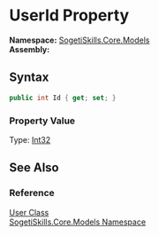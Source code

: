 UserId Property
===============

**Namespace:** [SogetiSkills.Core.Models][1]  
**Assembly:**

Syntax
------

```csharp
public int Id { get; set; }
```

### Property Value
Type: [Int32][2]

See Also
--------

### Reference
[User Class][3]  
[SogetiSkills.Core.Models Namespace][1]  

[1]: ../README.md
[2]: http://msdn.microsoft.com/en-us/library/td2s409d
[3]: README.md